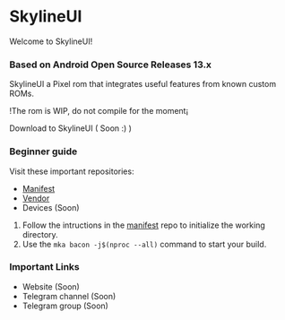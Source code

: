 SkylineUI
===========

Welcome to SkylineUI!

### Based on Android Open Source Releases 13.x

SkylineUI a Pixel rom that integrates useful features from known custom ROMs.

!The rom is WIP, do not compile for the moment¡

Download to SkylineUI ( Soon :) )

### Beginner guide

Visit these important repositories:

- [Manifest](https://github.com/SkylineUI/manifest)
- [Vendor](https://github.com/SkylineUI/vendor_aosp)
- Devices (Soon)
 
1. Follow the intructions in the [manifest](https://github.com/SkylineUI/manifest) repo to initialize the working directory.
2. Use the ```mka bacon -j$(nproc --all)``` command to start your build.

### Important Links

- Website (Soon)
- Telegram channel (Soon)
- Telegram group (Soon)
